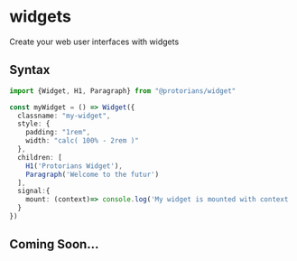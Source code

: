 # widgets

Create your web user interfaces with widgets

## Syntax

```typescript
import {Widget, H1, Paragraph} from "@protorians/widget"

const myWidget = () => Widget({
  classname: "my-widget",
  style: {
    padding: "1rem",
    width: "calc( 100% - 2rem )"
  },
  children: [
    H1('Protorians Widget'),
    Paragraph('Welcome to the futur')
  ],
  signal:{
    mount: (context)=> console.log('My widget is mounted with context :', context)
  }
})
```

## Coming Soon...